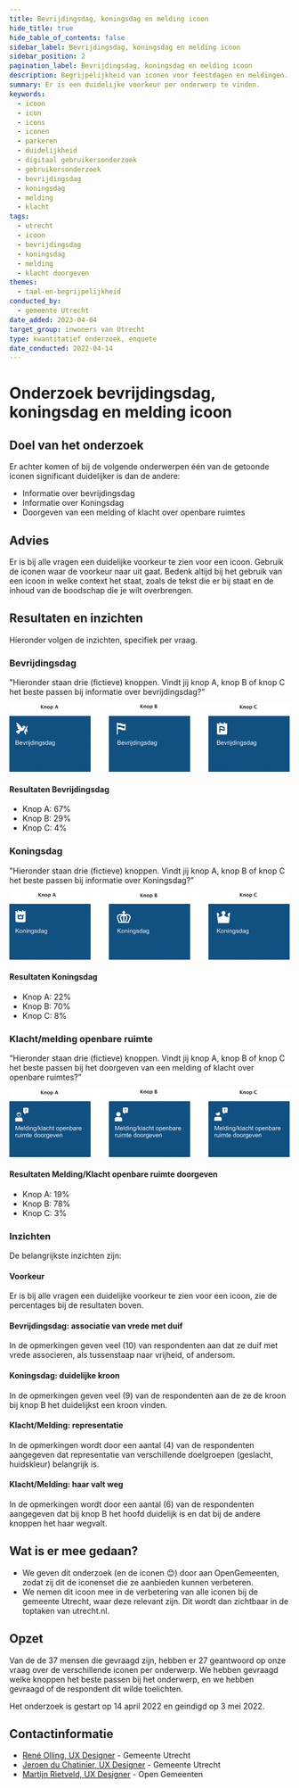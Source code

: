 ```yaml
---
title: Bevrijdingsdag, koningsdag en melding icoon
hide_title: true
hide_table_of_contents: false
sidebar_label: Bevrijdingsdag, koningsdag en melding icoon
sidebar_position: 2
pagination_label: Bevrijdingsdag, koningsdag en melding icoon
description: Begrijpelijkheid van iconen voor feestdagen en meldingen.
summary: Er is een duidelijke voorkeur per onderwerp te vinden.
keywords:
  - icoon
  - icon
  - icons
  - iconen
  - parkeren
  - duidelijkheid
  - digitaal gebruikersonderzoek
  - gebruikersonderzoek
  - bevrijdingsdag
  - koningsdag
  - melding
  - klacht
tags:
  - utrecht
  - icoon
  - bevrijdingsdag
  - koningsdag
  - melding
  - klacht doorgeven
themes:
  - taal-en-begrijpelijkheid
conducted_by:
  - gemeente Utrecht
date_added: 2023-04-04
target_group: inwoners van Utrecht
type: kwantitatief onderzoek, enquete
date_conducted: 2022-04-14
---
```


<!-- @license CC0-1.0 -->

# Onderzoek bevrijdingsdag, koningsdag en melding icoon

## Doel van het onderzoek

Er achter komen of bij de volgende onderwerpen één van de getoonde iconen significant duidelijker is dan de andere:

- Informatie over bevrijdingsdag
- Informatie over Koningsdag
- Doorgeven van een melding of klacht over openbare ruimtes

## Advies

Er is bij alle vragen een duidelijke voorkeur te zien voor een icoon. Gebruik de iconen waar de voorkeur naar uit gaat. Bedenk altijd bij het gebruik van een icoon in welke context het staat, zoals de tekst die er bij staat en de inhoud van de boodschap die je wilt overbrengen.

## Resultaten en inzichten

Hieronder volgen de inzichten, specifiek per vraag.

### Bevrijdingsdag

"Hieronder staan drie (fictieve) knoppen. Vindt jij knop A, knop B of knop C het beste passen bij informatie over bevrijdingsdag?”

![de drie bevrijdingsdag iconen](https://raw.githubusercontent.com/nl-design-system/gebruikersonderzoeken/assets/utrecht-bevrijdingsdag__bevrijdingsdag.png)

#### Resultaten Bevrijdingsdag

- Knop A: 67%
- Knop B: 29%
- Knop C: 4%

### Koningsdag

"Hieronder staan drie (fictieve) knoppen. Vindt jij knop A, knop B of knop C het beste passen bij informatie over Koningsdag?”

![de drie Koningsdag iconen](https://raw.githubusercontent.com/nl-design-system/gebruikersonderzoeken/assets/utrecht-bevrijdingsdag__koningsdag.png)

#### Resultaten Koningsdag

- Knop A: 22%
- Knop B: 70%
- Knop C: 8%

### Klacht/melding openbare ruimte

"Hieronder staan drie (fictieve) knoppen. Vindt jij knop A, knop B of knop C het beste passen bij het doorgeven van een melding of klacht over openbare ruimtes?”

![de drie klacht/melding iconen](https://raw.githubusercontent.com/nl-design-system/gebruikersonderzoeken/assets/utrecht-bevrijdingsdag__meldingklacht.png)

#### Resultaten Melding/Klacht openbare ruimte doorgeven

- Knop A: 19%
- Knop B: 78%
- Knop C: 3%

### Inzichten

De belangrijkste inzichten zijn:

#### Voorkeur

Er is bij alle vragen een duidelijke voorkeur te zien voor een icoon, zie de percentages bij de resultaten boven.

#### Bevrijdingsdag: associatie van vrede met duif

In de opmerkingen geven veel (10) van respondenten aan dat ze duif met vrede associeren, als tussenstaap naar vrijheid, of andersom.

#### Koningsdag: duidelijke kroon

In de opmerkingen geven veel (9) van de respondenten aan de ze de kroon bij knop B het duidelijkst een kroon vinden.

#### Klacht/Melding: representatie

In de opmerkingen wordt door een aantal (4) van de respondenten aangegeven dat representatie van verschillende doelgroepen (geslacht, huidskleur) belangrijk is.

#### Klacht/Melding: haar valt weg

In de opmerkingen wordt door een aantal (6) van de respondenten aangegeven dat bij knop B het hoofd duidelijk is en dat bij de andere knoppen het haar wegvalt.

## Wat is er mee gedaan?

- We geven dit onderzoek (en de iconen 😊) door aan OpenGemeenten, zodat zij dit de iconenset die ze aanbieden kunnen verbeteren.
- We nemen dit icoon mee in de verbetering van alle iconen bij de gemeente Utrecht, waar deze relevant zijn. Dit wordt dan zichtbaar in de toptaken van utrecht.nl.

## Opzet

Van de de 37 mensen die gevraagd zijn, hebben er 27 geantwoord op onze vraag over de verschillende iconen per onderwerp. We hebben gevraagd welke knoppen het beste passen bij het onderwerp, en we hebben gevraagd of de respondent dit wilde toelichten.

Het onderzoek is gestart op 14 april 2022 en geindigd op 3 mei 2022.

## Contactinformatie

- [René Olling, UX Designer](mailto:r.olling@utrecht.nl) - Gemeente Utrecht
- [Jeroen du Chatinier, UX Designer](mailto:j.du.chatinier@utrecht.nl) - Gemeente Utrecht
- [Martijn Rietveld, UX Designer](mailto:martijn@opengemeenten.nl) - Open Gemeenten
